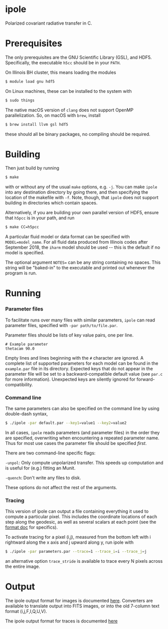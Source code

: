 # ipole
Polarized covariant radiative transfer in C.

# Prerequisites

The only prerequisites are the GNU Scientific Library (GSL), and HDF5. Specifically,
the executable ```h5cc``` should be in your ```PATH```.

On Illinois BH cluster, this means loading the modules
```bash
$ module load gnu hdf5
```

On Linux machines, these can be installed to the system with
```bash
$ sudo things
```

The native macOS version of ```clang``` does not support OpenMP parallelization.  So,
on macOS with ```brew```, install
```bash
$ brew install llvm gsl hdf5
```
these should all be binary packages, no compiling should be required.

# Building

Then just build by running

```bash
$ make
```
with or without any of the usual ```make``` options, e.g. ```-j```.  You can 
make ```ipole``` into any destination directory by going there, and then 
specifying the location of the makefile with ```-f```.  Note, though, that
```ipole``` does not support building in directories which contain spaces.

Alternatively, if you are building your own parallel version of HDF5, ensure that
```h5pcc``` is in your path, and run

```bash
$ make CC=h5pcc
```

A particular fluid model or data format can be specified with
```MODEL=model_name```. For all fluid data produced from Illinois codes after
September 2018, the ```iharm``` model should be used -- this is the default if
no model is specified.

The optional argument ```NOTES=``` can be any string containing no spaces.
This string will be "baked-in" to the executable and printed out whenever the
program is run.

# Running

### Parameter files

To facilitate runs over many files with similar parameters,
```ipole``` can read parameter files, specified with
```-par path/to/file.par```.

Parameter files should be lists of key value pairs, one per line.

```
# Example parameter
thetacam 90.0
```

Empty lines and lines beginning with the ```#``` character are ignored.
A complete list of supported parameters for each model can be found in the
```example.par``` file in its directory. Expected keys
that do not appear in the parameter file will be set to a backward-compatible
default value (see ```par.c``` for more information). Unexpected keys are
silently ignored for forward-compatibility.

### Command line

The same parameters can also be specified on the command line by using
double-dash syntax,

```bash
$ ./ipole -par default.par --key1=value1 --key2=value2
```

In all cases, ```ipole``` reads parameters (and parameter files) in the order 
they are specified, overwriting when encountering a repeated parameter name.
Thus for most use cases the parameter file should be specified *first*.

There are two command-line specific flags:

```-unpol```: Only compute unpolarized transfer. This speeds up computation and
is useful for (e.g.) fitting an Munit.

```-quench```: Don't write any files to disk.

These options do not affect the rest of the arguments.

### Tracing

This version of ipole can output a file containing everything it used to compute
a particular pixel.  This includes the coordinate locations of each step along
the geodesic, as well as several scalars at each point (see the
[format doc](https://github.com/AFD-Illinois/docs/wiki/Trace-File-Output-Format)
for specifics).

To activate tracing for a pixel (i,j), measured from the bottom left with i
rightward along the x axis and j upward along y, run ipole with

```bash
$ ./ipole -par parameters.par --trace=1 --trace_i=i --trace_j=j
```

an alternative option ```trace_stride``` is available to trace every N pixels
across the entire image.

# Output

The ipole output format for images is documented
[here](https://github.com/AFD-Illinois/docs/wiki/Image-Format).
Converters are available to translate output into FITS images, or into the old
7-column text format (i,j,F,I,Q,U,V).

The ipole output format for traces is documented
[here](https://github.com/AFD-Illinois/docs/wiki/Trace-File-Output-Format)
